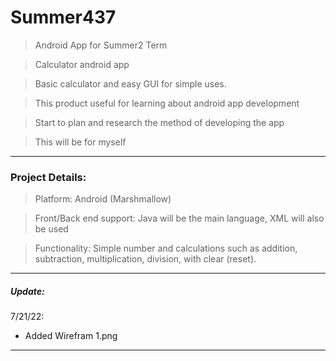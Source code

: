 # Summer437

> Android App for Summer2 Term

> Calculator android app

> Basic calculator and easy GUI for simple uses.

> This product useful for learning about android app development

> Start to plan and research the method of developing the app

> This will be for myself

---------------------------------------------------

### Project Details:
> Platform:
	Android (Marshmallow)

> Front/Back end support:
	Java will be the main language, XML will also be used

> Functionality:
	Simple number and calculations such as addition, subtraction, multiplication, division, with clear (reset). 

-----------------------------------------------
##### Update:

7/21/22:
* Added Wirefram 1.png 

-----------------------------------------------
